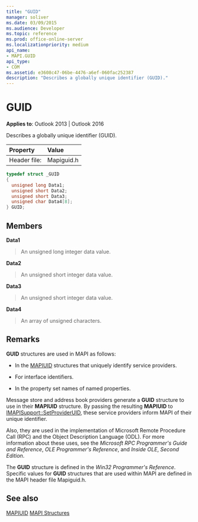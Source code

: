 ```yaml
---
title: "GUID"
manager: soliver
ms.date: 03/09/2015
ms.audience: Developer
ms.topic: reference
ms.prod: office-online-server
ms.localizationpriority: medium
api_name:
- MAPI.GUID
api_type:
- COM
ms.assetid: e3608c47-06be-4476-a6ef-060fac252387
description: "Describes a globally unique identifier (GUID)."
---
```


# GUID

**Applies to**: Outlook 2013 | Outlook 2016
  
Describes a globally unique identifier (GUID).
  
|Property |Value |
|:-----|:-----|
|Header file:  <br/> |Mapiguid.h  <br/> |

```cpp
typedef struct _GUID
{
  unsigned long Data1;
  unsigned short Data2;
  unsigned short Data3;
  unsigned char Data4[8];
} GUID;

```

## Members

 **Data1**
  
> An unsigned long integer data value.

 **Data2**
  
> An unsigned short integer data value.

 **Data3**
  
> An unsigned short integer data value.

 **Data4**
  
> An array of unsigned characters.

## Remarks

 **GUID** structures are used in MAPI as follows:
  
- In the [MAPIUID](mapiuid.md) structures that uniquely identify service providers.

- For interface identifiers.

- In the property set names of named properties.

Message store and address book providers generate a **GUID** structure to use in their **MAPIUID** structure. By passing the resulting **MAPIUID** to [IMAPISupport::SetProviderUID](imapisupport-setprovideruid.md), these service providers inform MAPI of their unique identifier.
  
Also, they are used in the implementation of Microsoft Remote Procedure Call (RPC) and the Object Description Language (ODL). For more information about these uses, see the  *Microsoft RPC Programmer's Guide and Reference*, *OLE Programmer's Reference*, and  *Inside OLE*, *Second Edition*.

The **GUID** structure is defined in the *Win32 Programmer's Reference*. Specific values for **GUID** structures that are used within MAPI are defined in the MAPI header file Mapiguid.h.
  
## See also

[MAPIUID](mapiuid.md)
[MAPI Structures](mapi-structures.md)
